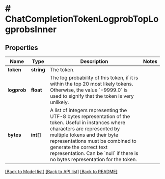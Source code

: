 # # ChatCompletionTokenLogprobTopLogprobsInner

## Properties

Name | Type | Description | Notes
------------ | ------------- | ------------- | -------------
**token** | **string** | The token. |
**logprob** | **float** | The log probability of this token, if it is within the top 20 most likely tokens. Otherwise, the value &#x60;-9999.0&#x60; is used to signify that the token is very unlikely. |
**bytes** | **int[]** | A list of integers representing the UTF-8 bytes representation of the token. Useful in instances where characters are represented by multiple tokens and their byte representations must be combined to generate the correct text representation. Can be &#x60;null&#x60; if there is no bytes representation for the token. |

[[Back to Model list]](../../README.md#models) [[Back to API list]](../../README.md#endpoints) [[Back to README]](../../README.md)
